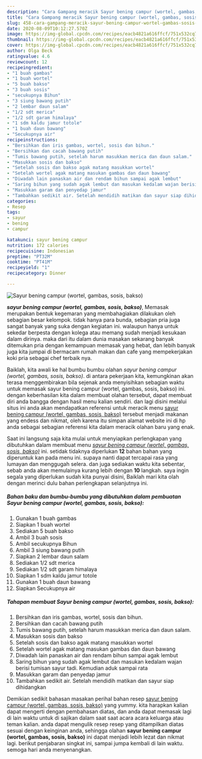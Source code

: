 ```yaml
---
description: "Cara Gampang meracik Sayur bening campur (wortel, gambas, sosis, bakso) Lezat"
title: "Cara Gampang meracik Sayur bening campur (wortel, gambas, sosis, bakso) Lezat"
slug: 458-cara-gampang-meracik-sayur-bening-campur-wortel-gambas-sosis-bakso-lezat
date: 2020-08-09T10:12:27.570Z
image: https://img-global.cpcdn.com/recipes/eacb4821a616ffcf/751x532cq70/sayur-bening-campur-wortel-gambas-sosis-bakso-foto-resep-utama.jpg
thumbnail: https://img-global.cpcdn.com/recipes/eacb4821a616ffcf/751x532cq70/sayur-bening-campur-wortel-gambas-sosis-bakso-foto-resep-utama.jpg
cover: https://img-global.cpcdn.com/recipes/eacb4821a616ffcf/751x532cq70/sayur-bening-campur-wortel-gambas-sosis-bakso-foto-resep-utama.jpg
author: Olga Beck
ratingvalue: 4.6
reviewcount: 12
recipeingredient:
- "1 buah gambas"
- "1 buah wortel"
- "5 buah bakso"
- "3 buah sosis"
- "secukupnya Bihun"
- "3 siung bawang putih"
- "2 lembar daun salam"
- "1/2 sdt merica"
- "1/2 sdt garam himalaya"
- "1 sdm kaldu jamur totole"
- "1 buah daun bawang"
- "Secukupnya air"
recipeinstructions:
- "Bersihkan dan iris gambas, wortel, sosis dan bihun."
- "Bersihkan dan cacah bawang putih"
- "Tumis bawang putih, setelah harum masukkan merica dan daun salam."
- "Masukkan sosis dan bakso"
- "Setelah sosis dan bakso agak matang masukkan wortel"
- "Setelah wortel agak matang masukan gambas dan daun bawang"
- "Diwadah lain panaskan air dan rendam bihun sampai agak lembut"
- "Saring bihun yang sudah agak lembut dan masukan kedalam wajan berisi tumisan sayur tadi. Kemudian aduk sampai rata"
- "Masukkan garam dan penyedap jamur"
- "Tambahkan sedikit air. Setelah mendidih matikan dan sayur siap dihidangkan"
categories:
- Resep
tags:
- sayur
- bening
- campur

katakunci: sayur bening campur 
nutrition: 172 calories
recipecuisine: Indonesian
preptime: "PT32M"
cooktime: "PT41M"
recipeyield: "1"
recipecategory: Dinner

---
```



![Sayur bening campur (wortel, gambas, sosis, bakso)](https://img-global.cpcdn.com/recipes/eacb4821a616ffcf/751x532cq70/sayur-bening-campur-wortel-gambas-sosis-bakso-foto-resep-utama.jpg)

<b><i>sayur bening campur (wortel, gambas, sosis, bakso)</i></b>, Memasak merupakan bentuk kegemaran yang membahagiakan dilakukan oleh sebagian besar kelompok. tidak hanya para bunda, sebagian pria juga sangat banyak yang suka dengan kegiatan ini. walaupun hanya untuk sekedar berpesta dengan kolega atau memang sudah menjadi kesukaan dalam dirinya. maka dari itu dalam dunia masakan sekarang banyak ditemukan pria dengan kemampuan memasak yang hebat, dan lebih banyak juga kita jumpai di bermacam rumah makan dan cafe yang mempekerjakan koki pria sebagai chef terbaik nya.



Baiklah, kita awali ke hal bumbu bumbu olahan <i>sayur bening campur (wortel, gambas, sosis, bakso)</i>. di antara pekerjaan kita, kemungkinan akan terasa menggembirakan bila sejenak anda menyisihkan sebagian waktu untuk memasak sayur bening campur (wortel, gambas, sosis, bakso) ini. dengan keberhasilan kita dalam membuat olahan tersebut, dapat membuat diri anda bangga dengan hasil menu kalian sendiri. dan lagi disini melalui situs ini anda akan mendapatkan referensi untuk meracik menu <u>sayur bening campur (wortel, gambas, sosis, bakso)</u> tersebut menjadi makanan yang endess dan nikmat, oleh karena itu simpan alamat website ini di hp anda sebagai sebagian referensi kita dalam meracik olahan baru yang enak.


Saat ini langsung saja kita mulai untuk menyiapkan perlengkapan yang dibutuhkan dalam membuat menu <u><i>sayur bening campur (wortel, gambas, sosis, bakso)</i></u> ini. setidak tidaknya diperlukan <b>12</b> bahan bahan yang diperuntuk kan pada menu ini. supaya nanti dapat tercapai rasa yang lumayan dan menggugah selera. dan juga sediakan waktu kita sebentar, sebab anda akan memulainya kurang lebih dengan <b>10</b> langkah. saya ingin segala yang diperlukan sudah kita punyai disini, Baiklah mari kita olah dengan merinci dulu bahan perlengkapan selanjutnya ini.

<!--inarticleads1-->

##### Bahan baku dan bumbu-bumbu yang dibutuhkan dalam pembuatan Sayur bening campur (wortel, gambas, sosis, bakso):

1. Gunakan 1 buah gambas
1. Siapkan 1 buah wortel
1. Sediakan 5 buah bakso
1. Ambil 3 buah sosis
1. Ambil secukupnya Bihun
1. Ambil 3 siung bawang putih
1. Siapkan 2 lembar daun salam
1. Sediakan 1/2 sdt merica
1. Sediakan 1/2 sdt garam himalaya
1. Siapkan 1 sdm kaldu jamur totole
1. Gunakan 1 buah daun bawang
1. Siapkan Secukupnya air




<!--inarticleads2-->

##### Tahapan membuat Sayur bening campur (wortel, gambas, sosis, bakso):

1. Bersihkan dan iris gambas, wortel, sosis dan bihun.
1. Bersihkan dan cacah bawang putih
1. Tumis bawang putih, setelah harum masukkan merica dan daun salam.
1. Masukkan sosis dan bakso
1. Setelah sosis dan bakso agak matang masukkan wortel
1. Setelah wortel agak matang masukan gambas dan daun bawang
1. Diwadah lain panaskan air dan rendam bihun sampai agak lembut
1. Saring bihun yang sudah agak lembut dan masukan kedalam wajan berisi tumisan sayur tadi. Kemudian aduk sampai rata
1. Masukkan garam dan penyedap jamur
1. Tambahkan sedikit air. Setelah mendidih matikan dan sayur siap dihidangkan




Demikian sedikit bahasan masakan perihal bahan resep <u>sayur bening campur (wortel, gambas, sosis, bakso)</u> yang yummy. kita harapkan kalian dapat mengerti dengan pembahasan diatas, dan anda dapat memasak lagi di lain waktu untuk di sajikan dalam saat saat acara acara keluarga atau teman kalian. anda dapat mengulik resep resep yang ditampilkan diatas sesuai dengan keinginan anda, sehingga olahan <b>sayur bening campur (wortel, gambas, sosis, bakso)</b> ini dapat menjadi lebih lezat dan nikmat lagi. berikut penjabaran singkat ini, sampai jumpa kembali di lain waktu. semoga hari anda menyenangkan.
